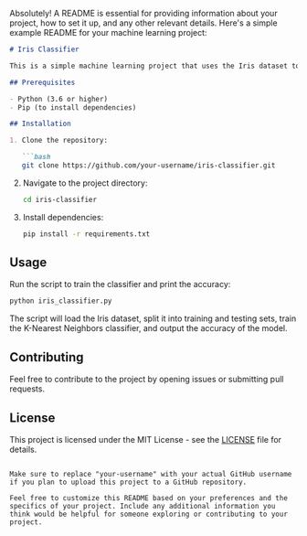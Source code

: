 Absolutely! A README is essential for providing information about your project, how to set it up, and any other relevant details. Here's a simple example README for your machine learning project:

```markdown
# Iris Classifier

This is a simple machine learning project that uses the Iris dataset to train a K-Nearest Neighbors classifier and evaluate its accuracy on a test set.

## Prerequisites

- Python (3.6 or higher)
- Pip (to install dependencies)

## Installation

1. Clone the repository:

   ```bash
   git clone https://github.com/your-username/iris-classifier.git
   ```

2. Navigate to the project directory:

   ```bash
   cd iris-classifier
   ```

3. Install dependencies:

   ```bash
   pip install -r requirements.txt
   ```

## Usage

Run the script to train the classifier and print the accuracy:

```bash
python iris_classifier.py
```

The script will load the Iris dataset, split it into training and testing sets, train the K-Nearest Neighbors classifier, and output the accuracy of the model.

## Contributing

Feel free to contribute to the project by opening issues or submitting pull requests.

## License

This project is licensed under the MIT License - see the [LICENSE](LICENSE) file for details.
```

Make sure to replace "your-username" with your actual GitHub username if you plan to upload this project to a GitHub repository.

Feel free to customize this README based on your preferences and the specifics of your project. Include any additional information you think would be helpful for someone exploring or contributing to your project.
